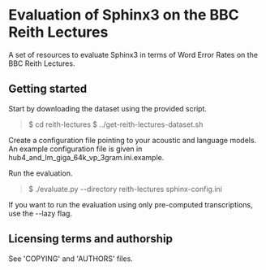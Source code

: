 Evaluation of Sphinx3 on the BBC Reith Lectures
===============================================

A set of resources to evaluate Sphinx3 in terms of Word Error Rates on the BBC Reith Lectures.

Getting started
---------------

Start by downloading the dataset using the provided script.

> $ cd reith-lectures
> $ ../get-reith-lectures-dataset.sh

Create a configuration file pointing to your acoustic and language models. 
An example configuration file is given in hub4\_and\_lm\_giga\_64k\_vp\_3gram.ini.example.

Run the evaluation.

> $ ./evaluate.py --directory reith-lectures sphinx-config.ini

If you want to run the evaluation using only pre-computed transcriptions, use the --lazy flag.

Licensing terms and authorship
------------------------------

See 'COPYING' and 'AUTHORS' files.
